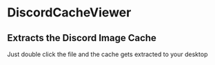 # DiscordCacheViewer
Extracts the Discord Image Cache
------------------------------------
Just double click the file and the cache gets extracted to your desktop
